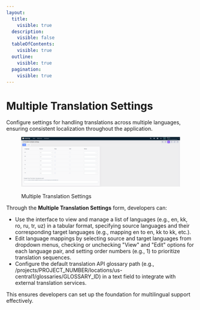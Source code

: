 ```yaml
---
layout:
  title:
    visible: true
  description:
    visible: false
  tableOfContents:
    visible: true
  outline:
    visible: true
  pagination:
    visible: true
---
```


# Multiple Translation Settings

Configure settings for handling translations across multiple languages, ensuring consistent localization throughout the application.

<figure><img src="../../.gitbook/assets/dev-module/multiple-translate-settings.png" alt=""><figcaption><p>Multiple Translation Settings</p></figcaption></figure>

Through the **Multiple Translation Settings** form, developers can:

* Use the interface to view and manage a list of languages (e.g., en, kk, ro, ru, tr, uz) in a tabular format, specifying source languages and their corresponding target languages (e.g., mapping en to en, kk to kk, etc.).
* Edit language mappings by selecting source and target languages from dropdown menus, checking or unchecking "View" and "Edit" options for each language pair, and setting order numbers (e.g., 1) to prioritize translation sequences.
* Configure the default translation API glossary path (e.g., /projects/PROJECT\_NUMBER/locations/us-central1/glossaries/GLOSSARY\_ID) in a text field to integrate with external translation services.

This ensures developers can set up the foundation for multilingual support effectively.
